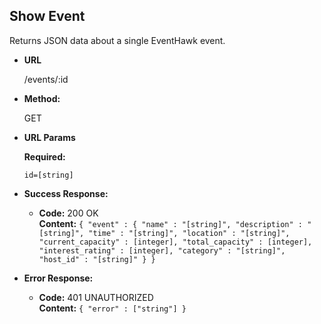 **Show Event**
----
  Returns JSON data about a single EventHawk event.

* **URL**

  /events/:id

* **Method:**
  
  GET
 
*  **URL Params**

   **Required:**
 
   `id=[string]`

* **Success Response:**

  * **Code:** 200 OK <br />
    **Content:** `{ "event" : { "name" : "[string]", "description" : "[string]", "time" : "[string]", "location" : "[string]", "current_capacity" : [integer], "total_capacity" : [integer], "interest_rating" : [integer], "category" : "[string]", "host_id" : "[string]" } }`
 
* **Error Response:**

  * **Code:** 401 UNAUTHORIZED <br />
    **Content:** `{ "error" : ["string"] }`